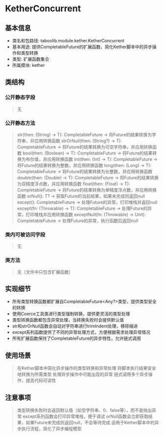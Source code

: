 # KetherConcurrent

## 基本信息
- 类名和包路径: taboolib.module.kether.KetherConcurrent
- 基本用途: 提供CompletableFuture的扩展函数，简化Kether脚本中的异步操作和类型转换
- 类型: 扩展函数集合
- 所属模块: kether

## 类结构
### 公开静态字段
> 无

### 公开静态方法
> str<T>(then: (String) -> T): CompletableFuture<T> -> 将Future的结果转换为字符串，并应用转换函数
> strOrNull<T>(then: (String?) -> T): CompletableFuture<T> -> 将Future的结果转换为可空字符串，并应用转换函数
> bool<T>(then: (Boolean) -> T): CompletableFuture<T> -> 将Future的结果转换为布尔值，并应用转换函数
> int<T>(then: (Int) -> T): CompletableFuture<T> -> 将Future的结果转换为整数，并应用转换函数
> long<T>(then: (Long) -> T): CompletableFuture<T> -> 将Future的结果转换为长整数，并应用转换函数
> double<T>(then: (Double) -> T): CompletableFuture<T> -> 将Future的结果转换为双精度浮点数，并应用转换函数
> float<T>(then: (Float) -> T): CompletableFuture<T> -> 将Future的结果转换为单精度浮点数，并应用转换函数
> orNull<T>(): T? -> 获取Future的当前结果，如果未完成则返回null
> except<T>(): CompletableFuture<T> -> 处理Future的异常，打印堆栈并返回null
> except<T>(fn: (Throwable) -> T): CompletableFuture<T> -> 处理Future的异常，打印堆栈并应用转换函数
> exceptNull<T>(fn: (Throwable) -> Unit): CompletableFuture<T> -> 处理Future的异常，执行函数后返回null

### 类内可被访问字段
> 无

### 类方法
> 无（文件中只包含扩展函数）

## 实现细节
- 所有类型转换函数都扩展自CompletableFuture<Any?>类型，提供类型安全的转换
- 使用Coerce工具类进行类型强制转换，提供更灵活的类型处理
- 类型转换函数都包含异常处理，当转换失败时会提供默认值
- str和strOrNull函数会自动对字符串进行trimIndent处理，移除缩进
- except系列函数提供了不同的异常处理方式，方便根据需求处理异常情况
- 所有扩展函数保持了CompletableFuture的异步特性，允许链式调用

## 使用场景
> 在Kether脚本中简化异步操作的类型转换和异常处理
> 将脚本执行结果安全地转换为所需类型
> 处理异步操作中可能出现的异常
> 链式调用多个异步操作，提高代码可读性

## 注意事项
> 类型转换失败时会返回默认值（如空字符串、0、false等），而不是抛出异常
> except系列函数会打印异常堆栈，便于调试
> orNull函数会立即获取结果，如果Future未完成则返回null，不会等待完成
> 适用于Kether脚本中的异步执行流程，简化了异步编程模型
